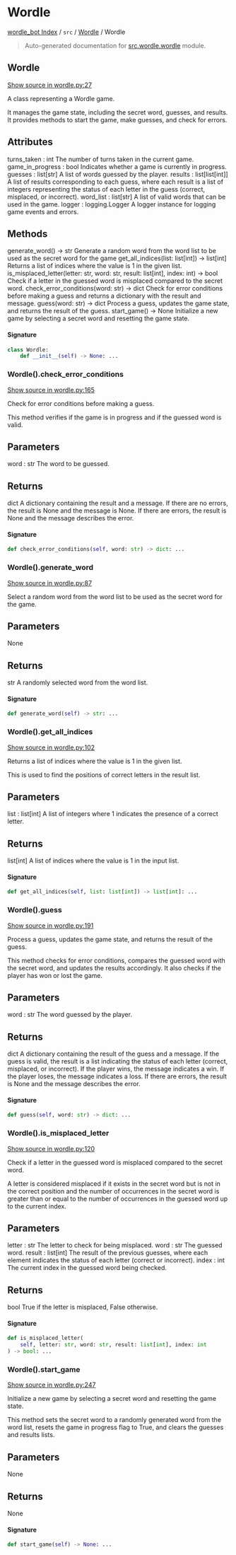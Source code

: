 # Wordle

[wordle_bot Index](../../README.md#wordle_bot-index) / `src` / [Wordle](./index.md#wordle) / Wordle

> Auto-generated documentation for [src.wordle.wordle](https://github.com/HyPerNT/wordle_bot/blob/main/src/wordle/wordle.py) module.

## Wordle

[Show source in wordle.py:27](https://github.com/HyPerNT/wordle_bot/blob/main/src/wordle/wordle.py#L27)

A class representing a Wordle game.

It manages the game state, including the secret word, guesses, and results.
It provides methods to start the game, make guesses, and check for errors.

Attributes
----------
turns_taken : int
    The number of turns taken in the current game.
game_in_progress : bool
    Indicates whether a game is currently in progress.
guesses : list[str]
    A list of words guessed by the player.
results : list[list[int]]
    A list of results corresponding to each guess, where each result is a list of integers
    representing the status of each letter in the guess (correct, misplaced, or incorrect).
word_list : list[str]
    A list of valid words that can be used in the game.
logger : logging.Logger
    A logger instance for logging game events and errors.

Methods
-------
generate_word() -> str
    Generate a random word from the word list to be used as the secret word for the game
get_all_indices(list: list[int]) -> list[int]
    Returns a list of indices where the value is 1 in the given list.
is_misplaced_letter(letter: str, word: str, result: list[int], index: int) -> bool
    Check if a letter in the guessed word is misplaced compared to the secret word.
check_error_conditions(word: str) -> dict
    Check for error conditions before making a guess and returns a dictionary with the result and message.
guess(word: str) -> dict
    Process a guess, updates the game state, and returns the result of the guess.
start_game() -> None
    Initialize a new game by selecting a secret word and resetting the game state.

#### Signature

```python
class Wordle:
    def __init__(self) -> None: ...
```

### Wordle().check_error_conditions

[Show source in wordle.py:165](https://github.com/HyPerNT/wordle_bot/blob/main/src/wordle/wordle.py#L165)

Check for error conditions before making a guess.

This method verifies if the game is in progress and if the guessed word is valid.

Parameters
----------
word : str
    The word to be guessed.

Returns
-------
dict
    A dictionary containing the result and a message.
    If there are no errors, the result is None and the message is None.
    If there are errors, the result is None and the message describes the error.

#### Signature

```python
def check_error_conditions(self, word: str) -> dict: ...
```

### Wordle().generate_word

[Show source in wordle.py:87](https://github.com/HyPerNT/wordle_bot/blob/main/src/wordle/wordle.py#L87)

Select a random word from the word list to be used as the secret word for the game.

Parameters
----------
None

Returns
-------
str
    A randomly selected word from the word list.

#### Signature

```python
def generate_word(self) -> str: ...
```

### Wordle().get_all_indices

[Show source in wordle.py:102](https://github.com/HyPerNT/wordle_bot/blob/main/src/wordle/wordle.py#L102)

Returns a list of indices where the value is 1 in the given list.

This is used to find the positions of correct letters in the result list.

Parameters
----------
list : list[int]
    A list of integers where 1 indicates the presence of a correct letter.

Returns
-------
list[int]
    A list of indices where the value is 1 in the input list.

#### Signature

```python
def get_all_indices(self, list: list[int]) -> list[int]: ...
```

### Wordle().guess

[Show source in wordle.py:191](https://github.com/HyPerNT/wordle_bot/blob/main/src/wordle/wordle.py#L191)

Process a guess, updates the game state, and returns the result of the guess.

This method checks for error conditions, compares the guessed word with the secret word,
and updates the results accordingly. It also checks if the player has won or lost the game.

Parameters
----------
word : str
    The word guessed by the player.

Returns
-------
dict
    A dictionary containing the result of the guess and a message.
    If the guess is valid, the result is a list indicating the status of each letter
    (correct, misplaced, or incorrect). If the player wins, the message indicates a win.
    If the player loses, the message indicates a loss.
    If there are errors, the result is None and the message describes the error.

#### Signature

```python
def guess(self, word: str) -> dict: ...
```

### Wordle().is_misplaced_letter

[Show source in wordle.py:120](https://github.com/HyPerNT/wordle_bot/blob/main/src/wordle/wordle.py#L120)

Check if a letter in the guessed word is misplaced compared to the secret word.

A letter is considered misplaced if it exists in the secret word but is not in the correct position
and the number of occurrences in the secret word is greater than or equal to the number of
occurrences in the guessed word up to the current index.

Parameters
----------
letter : str
    The letter to check for being misplaced.
word : str
    The guessed word.
result : list[int]
    The result of the previous guesses, where each element indicates the status of each letter
    (correct or incorrect).
index : int
    The current index in the guessed word being checked.

Returns
-------
bool
    True if the letter is misplaced, False otherwise.

#### Signature

```python
def is_misplaced_letter(
    self, letter: str, word: str, result: list[int], index: int
) -> bool: ...
```

### Wordle().start_game

[Show source in wordle.py:247](https://github.com/HyPerNT/wordle_bot/blob/main/src/wordle/wordle.py#L247)

Initialize a new game by selecting a secret word and resetting the game state.

This method sets the secret word to a randomly generated word from the word list,
resets the game in progress flag to True, and clears the guesses and results lists.

Parameters
----------
None

Returns
-------
None

#### Signature

```python
def start_game(self) -> None: ...
```
